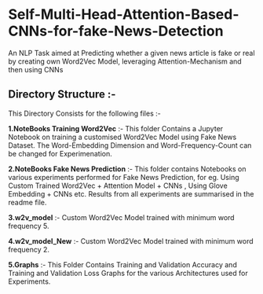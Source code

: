 # Self-Multi-Head-Attention-Based-CNNs-for-fake-News-Detection
An NLP Task aimed at Predicting whether a given news article is fake or real by creating own Word2Vec Model, leveraging Attention-Mechanism and then using CNNs

## Directory Structure :-

This Directory Consists for the following files :-

**1.NoteBooks Training Word2Vec** :- This folder Contains a Jupyter Notebook on training a customised Word2Vec Model using Fake News Dataset. The Word-Embedding Dimension and Word-Frequency-Count can be changed for Experimenation.

**2.NoteBooks Fake News Prediction** :- This folder contains Notebooks on various experiments performed for Fake News Prediction, for eg. Using Custom Trained Word2Vec + Attention Model + CNNs , Using Glove Embedding + CNNs etc. Results from all experiments are summarised in the readme file.

**3.w2v_model** :- Custom Word2Vec Model trained with minimum word frequency 5.

**4.w2v_model_New** :- Custom Word2Vec Model trained with minimum word frequency 2.

**5.Graphs** :- This Folder Contains Training and Validation Accuracy and Training and Validation Loss Graphs for the various Architectures used for Experiments.

